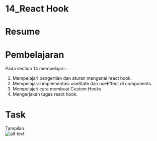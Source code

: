 # 14_React Hook

# Resume

# Pembelajaran
Pada section 14 mempelajari :  
1. Mempelajari pengertian dan aturan mengenai react hook.     
2. Mempelajarai implementasi useState dan useEffect di components.    
3. Mempelajari cara membuat Custom Hooks.    
4. Mengerjakan tugas react hook.  

# Task
Tampilan :  
![alt text]()
